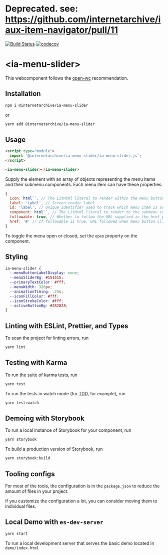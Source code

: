 # Deprecated. see: https://github.com/internetarchive/iaux-item-navigator/pull/11

[![Build Status](https://travis-ci.com/internetarchive/iaux-donation-form.svg?branch=master)](https://travis-ci.com/internetarchive/iaux-menu-slider)
[![codecov](https://codecov.io/gh/internetarchive/iaux-donation-form/branch/master/graph/badge.svg)](https://codecov.io/gh/internetarchive/iaux-menu-slider)

# \<ia-menu-slider>

This webcomponent follows the [open-wc](https://github.com/open-wc/open-wc) recommendation.

## Installation
```bash
npm i @internetarchive/ia-menu-slider
```
or
```bash
yarn add @internetarchive/ia-menu-slider
```

## Usage
```html
<script type="module">
  import '@internetarchive/ia-menu-slider/ia-menu-slider.js';
</script>

<ia-menu-slider></ia-menu-slider>
```

Supply the element with an array of objects representing the menu items and
their submenu components. Each menu item can have these properties:

```js
{
  icon: html``, // The LitHtml literal to render within the menu button
  label: 'Label', // Screen reader label
  id: 'label', // Unique identifier used to track which menu item is selected
  component: html``, // The LitHtml literal to render to the submenu content element. Not needed if followable is true.
  followable: true, // Whether to follow the URL supplied in the href property. Optional.
  href: '#' // If followable is true, URL followed when menu button clicked
}
```

To toggle the menu open or closed, set the `open` property on the component.

## Styling

```css
ia-menu-slider {
  --menuButtonLabelDisplay: none;
  --menuSliderBg: #151515;
  --primaryTextColor: #fff;
  --menuWidth: 320px;
  --animationTiming: .25s;
  --iconFillColor: #fff;
  --iconStrokeColor: #fff;
  --activeButtonBg: #282828;
}
```

## Linting with ESLint, Prettier, and Types
To scan the project for linting errors, run
```bash
yarn lint
```

## Testing with Karma
To run the suite of karma tests, run
```bash
yarn test
```

To run the tests in watch mode (for <abbr title="test driven development">TDD</abbr>, for example), run

```bash
yarn test:watch
```

## Demoing with Storybook
To run a local instance of Storybook for your component, run
```bash
yarn storybook
```

To build a production version of Storybook, run
```bash
yarn storybook:build
```


## Tooling configs

For most of the tools, the configuration is in the `package.json` to reduce the amount of files in your project.

If you customize the configuration a lot, you can consider moving them to individual files.

## Local Demo with `es-dev-server`
```bash
yarn start
```
To run a local development server that serves the basic demo located in `demo/index.html`
